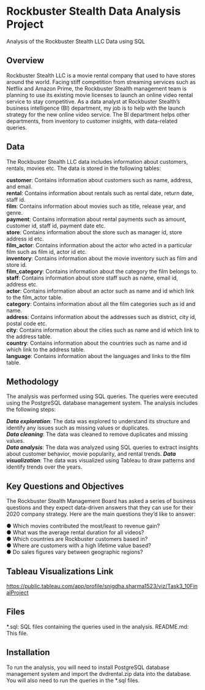 # Rockbuster Stealth Data Analysis Project
Analysis of the Rockbuster Stealth LLC Data using SQL


## Overview
Rockbuster Stealth LLC is a movie rental company that used to have stores around the world. Facing stiff competition from streaming services such as Netflix and Amazon Prime, the Rockbuster Stealth management team is planning to use its existing movie licenses to launch an online video rental service to stay competitive.
As a data analyst at Rockbuster Stealth’s business intelligence (BI) department, my job is to help with the launch strategy for the new online video service. The BI department helps other departments, from inventory to customer insights, with data-related queries. 

## Data
The Rockbuster Stealth LLC data includes information about customers, rentals, movies etc. The data is stored in the following tables:

**customer**: Contains information about customers such as name, address, and email.  
**rental**: Contains information about rentals such as rental date, return date, staff id.  
**film**: Contains information about movies such as title, release year, and genre.  
**payment**: Contains information about rental payments such as amount, customer id, staff id, payment date etc.  
**store**: Contains information about the store such as manager id, store address id etc.  
**film_actor**: Contains information about the actor who acted in a particular film such as film id, actor id etc.  
**inventory**: Contains information about the movie inventory such as film and store id.  
**film_category**: Contains information about the category the film belongs to.  
**staff**: Contains information about store staff such as name, email id, address etc.  
**actor**: Contains information about an actor such as name and id which link to the film_actor table.  
**category**: Contains information about all the film categories such as id and name.  
**address**: Contains information about the addresses such as district, city id, postal code etc.  
**city**: Contains information about the cities such as name and id which link to the address table.  
**country**: Contains information about the countries such as name and id which link to the address table.  
**language**: Contains information about the languages and links to the film table.  

## Methodology
The analysis was performed using SQL queries. The queries were executed using the PostgreSQL database management system. The analysis includes the following steps:

_**Data exploration**_: The data was explored to understand its structure and identify any issues such as missing values or duplicates.  
_**Data cleaning**_: The data was cleaned to remove duplicates and missing values.  
_**Data analysis**_: The data was analyzed using SQL queries to extract insights about customer behavior, movie popularity, and rental trends. 
_**Data visualization**_: The data was visualized using Tableau to draw patterns and identify trends over the years.  

## Key Questions and Objectives
The Rockbuster Stealth Management Board has asked a series of business questions and they expect data-driven answers that they can use for their 2020 company strategy.
Here are the main questions they’d like to answer:

● Which movies contributed the most/least to revenue gain?  
● What was the average rental duration for all videos?  
● Which countries are Rockbuster customers based in?  
● Where are customers with a high lifetime value based?  
● Do sales figures vary between geographic regions?  

## Tableau Visualizations Link
https://public.tableau.com/app/profile/snigdha.sharma1523/viz/Task3_10FinalProject

## Files
*.sql: SQL files containing the queries used in the analysis.
README.md: This file.

## Installation
To run the analysis, you will need to install PostgreSQL database management system and import the dvdrental.zip data into the database. You will also need to run the queries in the *.sql files.
